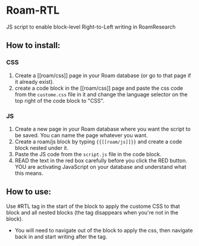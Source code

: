 # Roam-RTL

JS script to enable block-level Right-to-Left writing in RoamResearch  

## How to install:

### CSS
1. Create a [[roam/css]] page in your Roam database (or go to that page if it already exist).
2. create a code block in the [[roam/css]] page and paste the css code from the `custome.css` file in it and change the language selector on the top right of the code block to "CSS".

### JS
1. Create a new page in your Roam database where you want the script to be saved. You can name the page whatever you want. 
2. Create a roam/js block by typing `{{[[roam/js]]}}` and create a code block nested under it.
3. Paste the JS code from the `script.js` file in the code block.
4. READ the text in the red box carefully before you click the RED button. YOU are activating JavaScript on your database and understand what this means.

## How to use:

Use #RTL tag in the start of the block to apply the custome CSS to that block and all nested blocks (the tag disappears when you're not in the block).
* You will need to navigate out of the block to apply the css, then navigate back in and start writing after the tag.
